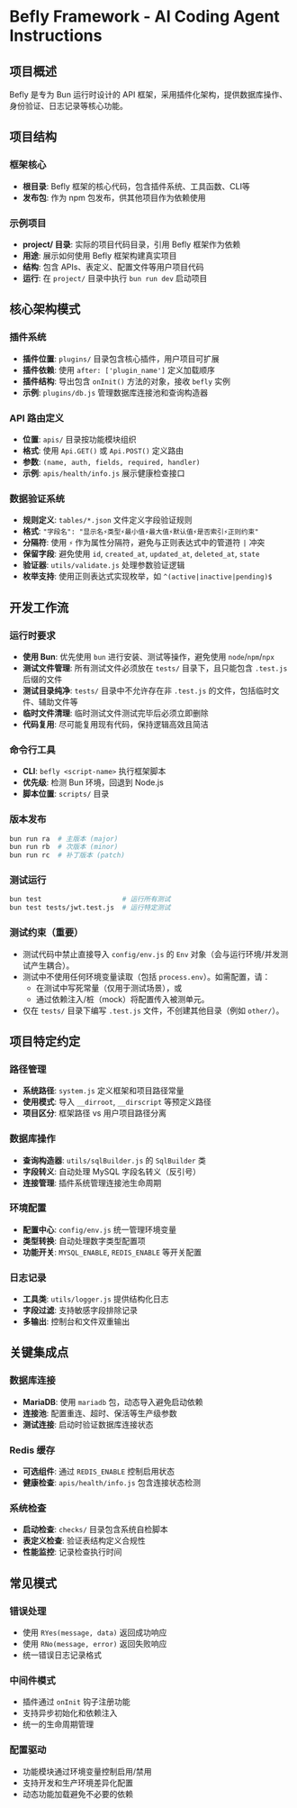 # Befly Framework - AI Coding Agent Instructions

## 项目概述

Befly 是专为 Bun 运行时设计的 API 框架，采用插件化架构，提供数据库操作、身份验证、日志记录等核心功能。

## 项目结构

### 框架核心

- **根目录**: Befly 框架的核心代码，包含插件系统、工具函数、CLI等
- **发布包**: 作为 npm 包发布，供其他项目作为依赖使用

### 示例项目

- **project/ 目录**: 实际的项目代码目录，引用 Befly 框架作为依赖
- **用途**: 展示如何使用 Befly 框架构建真实项目
- **结构**: 包含 APIs、表定义、配置文件等用户项目代码
- **运行**: 在 `project/` 目录中执行 `bun run dev` 启动项目

## 核心架构模式

### 插件系统

- **插件位置**: `plugins/` 目录包含核心插件，用户项目可扩展
- **插件依赖**: 使用 `after: ['plugin_name']` 定义加载顺序
- **插件结构**: 导出包含 `onInit()` 方法的对象，接收 `befly` 实例
- **示例**: `plugins/db.js` 管理数据库连接池和查询构造器

### API 路由定义

- **位置**: `apis/` 目录按功能模块组织
- **格式**: 使用 `Api.GET()` 或 `Api.POST()` 定义路由
- **参数**: `(name, auth, fields, required, handler)`
- **示例**: `apis/health/info.js` 展示健康检查接口

### 数据验证系统

- **规则定义**: `tables/*.json` 文件定义字段验证规则
- **格式**: `"字段名": "显示名⚡类型⚡最小值⚡最大值⚡默认值⚡是否索引⚡正则约束"`
- **分隔符**: 使用 `⚡` 作为属性分隔符，避免与正则表达式中的管道符 `|` 冲突
- **保留字段**: 避免使用 `id`, `created_at`, `updated_at`, `deleted_at`, `state`
- **验证器**: `utils/validate.js` 处理参数验证逻辑
- **枚举支持**: 使用正则表达式实现枚举，如 `^(active|inactive|pending)$`

## 开发工作流

### 运行时要求

- **使用 Bun**: 优先使用 `bun` 进行安装、测试等操作，避免使用 `node`/`npm`/`npx`
- **测试文件管理**: 所有测试文件必须放在 `tests/` 目录下，且只能包含 `.test.js` 后缀的文件
- **测试目录纯净**: `tests/` 目录中不允许存在非 `.test.js` 的文件，包括临时文件、辅助文件等
- **临时文件清理**: 临时测试文件测试完毕后必须立即删除
- **代码复用**: 尽可能复用现有代码，保持逻辑高效且简洁

### 命令行工具

- **CLI**: `befly <script-name>` 执行框架脚本
- **优先级**: 检测 Bun 环境，回退到 Node.js
- **脚本位置**: `scripts/` 目录

### 版本发布

```bash
bun run ra  # 主版本 (major)
bun run rb  # 次版本 (minor)
bun run rc  # 补丁版本 (patch)
```

### 测试运行

```bash
bun test                    # 运行所有测试
bun test tests/jwt.test.js  # 运行特定测试
```

### 测试约束（重要）

- 测试代码中禁止直接导入 `config/env.js` 的 `Env` 对象（会与运行环境/并发测试产生耦合）。
- 测试中不使用任何环境变量读取（包括 `process.env`）。如需配置，请：
    - 在测试中写死常量（仅用于测试场景），或
    - 通过依赖注入/桩（mock）将配置传入被测单元。
- 仅在 `tests/` 目录下编写 `.test.js` 文件，不创建其他目录（例如 `other/`）。

## 项目特定约定

### 路径管理

- **系统路径**: `system.js` 定义框架和项目路径常量
- **使用模式**: 导入 `__dirroot`, `__dirscript` 等预定义路径
- **项目区分**: 框架路径 vs 用户项目路径分离

### 数据库操作

- **查询构造器**: `utils/sqlBuilder.js` 的 `SqlBuilder` 类
- **字段转义**: 自动处理 MySQL 字段名转义（反引号）
- **连接管理**: 插件系统管理连接池生命周期

### 环境配置

- **配置中心**: `config/env.js` 统一管理环境变量
- **类型转换**: 自动处理数字类型配置项
- **功能开关**: `MYSQL_ENABLE`, `REDIS_ENABLE` 等开关配置

### 日志记录

- **工具类**: `utils/logger.js` 提供结构化日志
- **字段过滤**: 支持敏感字段排除记录
- **多输出**: 控制台和文件双重输出

## 关键集成点

### 数据库连接

- **MariaDB**: 使用 `mariadb` 包，动态导入避免启动依赖
- **连接池**: 配置重连、超时、保活等生产级参数
- **测试连接**: 启动时验证数据库连接状态

### Redis 缓存

- **可选组件**: 通过 `REDIS_ENABLE` 控制启用状态
- **健康检查**: `apis/health/info.js` 包含连接状态检测

### 系统检查

- **启动检查**: `checks/` 目录包含系统自检脚本
- **表定义检查**: 验证表结构定义合规性
- **性能监控**: 记录检查执行时间

## 常见模式

### 错误处理

- 使用 `RYes(message, data)` 返回成功响应
- 使用 `RNo(message, error)` 返回失败响应
- 统一错误日志记录格式

### 中间件模式

- 插件通过 `onInit` 钩子注册功能
- 支持异步初始化和依赖注入
- 统一的生命周期管理

### 配置驱动

- 功能模块通过环境变量控制启用/禁用
- 支持开发和生产环境差异化配置
- 动态功能加载避免不必要的依赖
